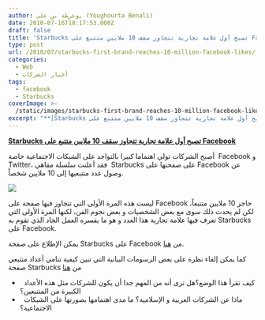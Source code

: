 ```yaml
---
author: يوغرطة بن علي (Youghourta Benali)
date: 2010-07-16T18:17:53.000Z
draft: false
title: 'Starbucks تصبح أول علامة تجارية تتجاوز سقف 10 ملايين متتبع على Facebook  '
type: post
url: /2010/07/starbucks-first-brand-reaches-10-million-facebook-likes/
categories:
  - Web
  - أخبار الشركات
tags:
  - facebook
  - Starbucks
coverImage: >-
  /static/images/starbucks-first-brand-reaches-10-million-facebook-likes/71410-sb-10M.jpg
excerpt: "**[Starbucks تصبح أول علامة تجارية تتجاوز سقف 10 ملايين متتبع على Facebook](//www.it-scoop.com/2010/07/starbucks-first-brand-reaches-10-million-facebook-likes)**\n\nأصبح الشركات تولي اهتماما كبيرا بالتواجد على الشبكات الاجتماعية خاصة\_ Facebook و Twitter،\_فقد\_أعلنت\_سلسلة\_مقاهي\_\_Starbucks على صفحتها على Facebook عن وصول عدد متتبعيها إلى 10 ملايين شخصاً.\n\n\n\nليست هذه المرة الأولى التي"
---
```

**[Starbucks تصبح أول علامة تجارية تتجاوز سقف 10 ملايين متتبع على Facebook](//www.it-scoop.com/2010/07/starbucks-first-brand-reaches-10-million-facebook-likes)**

أصبح الشركات تولي اهتماما كبيرا بالتواجد على الشبكات الاجتماعية خاصة  Facebook و Twitter، فقد أعلنت سلسلة مقاهي  Starbucks على صفحتها على Facebook عن وصول عدد متتبعيها إلى 10 ملايين شخصاً.

![](/static/images/starbucks-first-brand-reaches-10-million-facebook-likes/71410-sb-10M.jpg)

ليست هذه المرة الأولى التي تتجاوز فيها صفحة على Facebook حاجز 10 ملايين متتبعاً، لكن لم يحدث ذلك سوى مع بعض الشخصيات و بعض نجوم الفن، لكنها المرة الأولى التي تعرف فيها علامة تجارية هذا العدد و هو ما يفسره العمل الجاد الذي تقوم به Starbucks على Facebook.

يمكن الإطلاع على صفحة Starbucks على Facebook من [هنا](http://www.facebook.com/Starbucks).

كما يمكن إلقاء نظرة على بعض الرسومات البيانية التي تبين كيفية تنامي أعداد متتبعي صفحة Starbucks من [هنا](http://www.facebook.com/Starbucks)

-     كيف تقرأ هذا الوضع؟هل ترى أنه من المهم جدا أن يكون للشركات مثل هذه الأعداد الكبيرة من المتتبعين؟
-     ماذا عن الشركات العربية و الإسلامية؟ ما مدى اهتمامها بصورتها على الشبكات الاجتماعية؟
